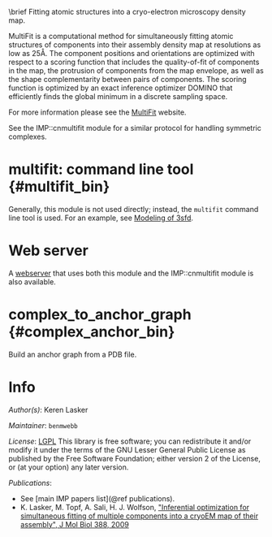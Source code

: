 \brief Fitting atomic structures into a cryo-electron microscopy density map.

MultiFit is a computational method for simultaneously fitting atomic
structures of components into their assembly density map at
resolutions as low as 25Å. The component positions and orientations
are optimized with respect to a scoring function that includes the
quality-of-fit of components in the map, the protrusion of components
from the map envelope, as well as the shape complementarity between
pairs of components. The scoring function is optimized by an exact
inference optimizer DOMINO that efficiently finds the global minimum
in a discrete sampling space.

For more information please see the
[MultiFit](http://www.salilab.org/multifit/) website.

See the IMP::cnmultifit module for a similar protocol for handling symmetric
complexes.

multifit: command line tool {#multifit_bin}
===========================

Generally, this module is not used directly; instead, the
`multifit` command line tool is used. For an example, see
[Modeling of 3sfd](../tutorial/multifit_3sfd.html).

Web server
==========

A [webserver](http://salilab.org/multifit/) that uses both this module
and the IMP::cnmultifit module is also available.

complex_to_anchor_graph {#complex_anchor_bin}
=======================

Build an anchor graph from a PDB file.

# Info

_Author(s)_: Keren Lasker

_Maintainer_: `benmwebb`

_License_: [LGPL](http://www.gnu.org/licenses/old-licenses/lgpl-2.1.html)
This library is free software; you can redistribute it and/or
modify it under the terms of the GNU Lesser General Public
License as published by the Free Software Foundation; either
version 2 of the License, or (at your option) any later version.

_Publications_:
 - See [main IMP papers list](@ref publications).
 - K. Lasker, M. Topf, A. Sali, H. J. Wolfson, ["Inferential optimization for simultaneous fitting of multiple components into a cryoEM map of their assembly", J Mol Biol 388, 2009](http://www.ncbi.nlm.nih.gov/pubmed/19233204)
